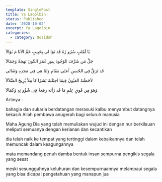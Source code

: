 ```yaml
---
template: SinglePost
title: Ya Laqolbin
status: Published
date: '2020-10-02'
excerpt: Ya Laqolbin
categories:
  - category: Qosidah
---
```


يَا لَقَلبٍ سُرُو رُهُ قَد تَوَا لى
بِحَبِيبٍ عَمَّ الاَنَا مَ نَوَالاَ

جَلَّ مَن شَرَّفَ الوُجُودَ بِنورِ
غَمَرَ الكَونَ بَهجَةً وَجَمَالاَ

قَد تَرَقَّ فِى الحُسنِ اَعلى مَقَامِ
وَتَنَا هى فِى مَجدِهِ وَتَعَالى

لاَحَظَتهُ العيُونُ فِيمَا اجتَلَتهُ
بَشَرًا كاَ مِلاً يُزِيحُ الضَّلاَلاَ

وَهوَ مِن فَوقِ عِلمِ مَا قَد رَاَته
رِفعَةً فِى شُؤُو نِهِ وَكَمَالاَ

Artinya :

bahagia dan sukaria berdatangan merasuki kalbu
menyambut datangnya kekasih Allah pembawa anugerah bagi seluruh manusia

Maha Agung Dia yang telah memuliakan wujud ini dengan nur berkilauan
meliputi semuanya dengan kerianan dan kecantikan

dia telah naik ke tempat yang tertinggi dalam kebaikannya
dan telah memuncak dalam keagungannya

mata memandang penuh damba 
bentuk insan sempurna pengikis segala yang sesat

meski sesungguhnya keluhuran dan kesempurnaannya
melampaui segala yang bisa dicapai pengetahuan yang manapun jua
